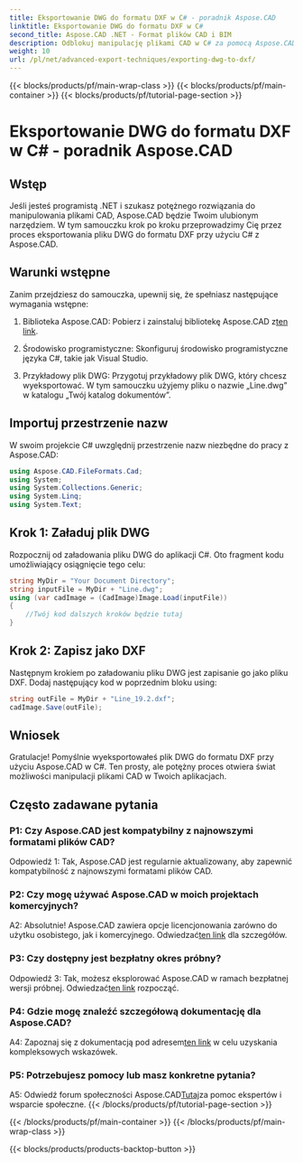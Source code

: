 ```yaml
---
title: Eksportowanie DWG do formatu DXF w C# - poradnik Aspose.CAD
linktitle: Eksportowanie DWG do formatu DXF w C#
second_title: Aspose.CAD .NET - Format plików CAD i BIM
description: Odblokuj manipulację plikami CAD w C# za pomocą Aspose.CAD. Dowiedz się, jak bez wysiłku eksportować plik DWG do formatu DXF. Postępuj zgodnie z naszym przewodnikiem krok po kroku, aby zapewnić bezproblemową integrację.
weight: 10
url: /pl/net/advanced-export-techniques/exporting-dwg-to-dxf/
---
```


{{< blocks/products/pf/main-wrap-class >}}
{{< blocks/products/pf/main-container >}}
{{< blocks/products/pf/tutorial-page-section >}}

# Eksportowanie DWG do formatu DXF w C# - poradnik Aspose.CAD

## Wstęp

Jeśli jesteś programistą .NET i szukasz potężnego rozwiązania do manipulowania plikami CAD, Aspose.CAD będzie Twoim ulubionym narzędziem. W tym samouczku krok po kroku przeprowadzimy Cię przez proces eksportowania pliku DWG do formatu DXF przy użyciu C# z Aspose.CAD.

## Warunki wstępne

Zanim przejdziesz do samouczka, upewnij się, że spełniasz następujące wymagania wstępne:

1.  Biblioteka Aspose.CAD: Pobierz i zainstaluj bibliotekę Aspose.CAD z[ten link](https://releases.aspose.com/cad/net/).

2. Środowisko programistyczne: Skonfiguruj środowisko programistyczne języka C#, takie jak Visual Studio.

3. Przykładowy plik DWG: Przygotuj przykładowy plik DWG, który chcesz wyeksportować. W tym samouczku użyjemy pliku o nazwie „Line.dwg” w katalogu „Twój katalog dokumentów”.

## Importuj przestrzenie nazw

W swoim projekcie C# uwzględnij przestrzenie nazw niezbędne do pracy z Aspose.CAD:

```csharp
using Aspose.CAD.FileFormats.Cad;
using System;
using System.Collections.Generic;
using System.Linq;
using System.Text;
```

## Krok 1: Załaduj plik DWG

Rozpocznij od załadowania pliku DWG do aplikacji C#. Oto fragment kodu umożliwiający osiągnięcie tego celu:

```csharp
string MyDir = "Your Document Directory";
string inputFile = MyDir + "Line.dwg";
using (var cadImage = (CadImage)Image.Load(inputFile))
{
    //Twój kod dalszych kroków będzie tutaj
}
```

## Krok 2: Zapisz jako DXF

Następnym krokiem po załadowaniu pliku DWG jest zapisanie go jako pliku DXF. Dodaj następujący kod w poprzednim bloku using:

```csharp
string outFile = MyDir + "Line_19.2.dxf";
cadImage.Save(outFile);
```

## Wniosek

Gratulacje! Pomyślnie wyeksportowałeś plik DWG do formatu DXF przy użyciu Aspose.CAD w C#. Ten prosty, ale potężny proces otwiera świat możliwości manipulacji plikami CAD w Twoich aplikacjach.

## Często zadawane pytania

### P1: Czy Aspose.CAD jest kompatybilny z najnowszymi formatami plików CAD?

Odpowiedź 1: Tak, Aspose.CAD jest regularnie aktualizowany, aby zapewnić kompatybilność z najnowszymi formatami plików CAD.

### P2: Czy mogę używać Aspose.CAD w moich projektach komercyjnych?

 A2: Absolutnie! Aspose.CAD zawiera opcje licencjonowania zarówno do użytku osobistego, jak i komercyjnego. Odwiedzać[ten link](https://purchase.aspose.com/buy) dla szczegółów.

### P3: Czy dostępny jest bezpłatny okres próbny?

 Odpowiedź 3: Tak, możesz eksplorować Aspose.CAD w ramach bezpłatnej wersji próbnej. Odwiedzać[ten link](https://releases.aspose.com/) rozpocząć.

### P4: Gdzie mogę znaleźć szczegółową dokumentację dla Aspose.CAD?

 A4: Zapoznaj się z dokumentacją pod adresem[ten link](https://reference.aspose.com/cad/net/) w celu uzyskania kompleksowych wskazówek.

### P5: Potrzebujesz pomocy lub masz konkretne pytania?

 A5: Odwiedź forum społeczności Aspose.CAD[Tutaj](https://forum.aspose.com/c/cad/19)za pomoc ekspertów i wsparcie społeczne.
{{< /blocks/products/pf/tutorial-page-section >}}

{{< /blocks/products/pf/main-container >}}
{{< /blocks/products/pf/main-wrap-class >}}

{{< blocks/products/products-backtop-button >}}
